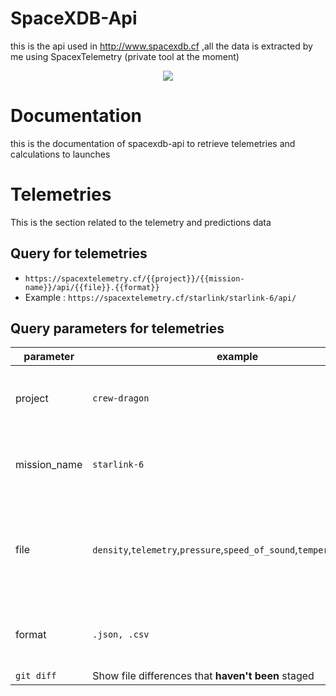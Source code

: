 # SpaceXDB-Api
this is the api used in http://www.spacexdb.cf ,all the data is extracted by me using SpacexTelemetry (private tool at the moment)

<p align="center">
  <img src="https://raw.githubusercontent.com/R4yGM/SpaceXDB-Api/master/SDB.png">
</p>

# Documentation
this is the documentation of spacexdb-api to retrieve telemetries and calculations to launches

# Telemetries
This is the section related to the telemetry and predictions data
## Query for telemetries

* `https://spacextelemetry.cf/{{project}}/{{mission-name}}/api/{{file}}.{{format}}`
* Example : `https://spacextelemetry.cf/starlink/starlink-6/api/`

## Query parameters for telemetries
| parameter | example |  type |  description |
|       --- |     --- |   --- |          --- | 
| project | `crew-dragon` | `string` | The project name (ex. starlink, crew-dragon) |
| mission_name | `starlink-6` | `string` | The mission name (ex. starlink-5, dm-2) |
| file | `density`,`telemetry`,`pressure`,`speed_of_sound`,`temperature`,`phase` | `string` | The type of data you want to retrieve (ex. starlink, crew-dragon) |
| format | `.json, .csv` | `string` | The project name (ex. starlink, crew-dragon) |
| `git diff` | Show file differences that **haven't been** staged |
